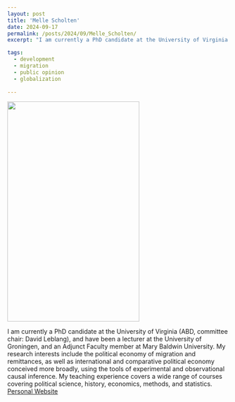 ```yaml
---
layout: post
title: 'Melle Scholten'
date: 2024-09-17
permalink: /posts/2024/09/Melle_Scholten/
excerpt: "I am currently a PhD candidate at the University of Virginia (ABD, committee chair: David Leblang), and have been a lecturer at the University of Groningen, and an Adjunct Faculty member at Mary Baldwin University. My research interests include the political economy of migration and remittances, as well as international and comparative political economy conceived more broadly, using the tools of experimental and observational causal inference. My teaching experience covers a wide range of courses covering political science, history, economics, methods, and statistics."

tags:
  - development
  - migration
  - public opinion
  - globalization 
  
---
```

<img src="https://gsipe-workshop.github.io/images/Melle_Scholten.jpg" width="300" height="500" />

I am currently a PhD candidate at the University of Virginia (ABD, committee chair: David Leblang), and have been a lecturer at the University of Groningen, and an Adjunct Faculty member at Mary Baldwin University. My research interests include the political economy of migration and remittances, as well as international and comparative political economy conceived more broadly, using the tools of experimental and observational causal inference. My teaching experience covers a wide range of courses covering political science, history, economics, methods, and statistics.
<a href= "https://uva.theopenscholar.com/melle-scholten">Personal Website</a>
